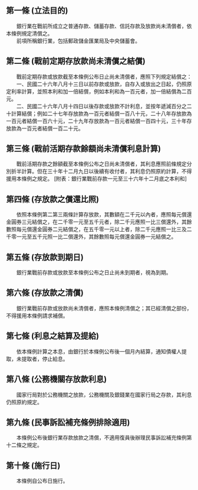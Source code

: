 第一條 (立法目的)
-----------------
　　銀行業在戰前所成立之普通存款、儲蓄存款、信託存款及放款尚未清償者，依本條例規定清償之。  
　　前項所稱銀行業，包括郵政儲金匯業局及中央儲蓄會。  


第二條 (戰前定期存放款尚未清償之結償)
-------------------------------------
　　戰前定期存款或放款截至本條例公布日止尚未清償者，應照下列規定結償之：  
　　一、民國二十六年八月十三日以前存款或放款，自存入或放出之日起，仍照原定利率計算，並照本利和加一倍結償，例如本利和為一百元者，加一倍結償為二百元。  
　　二、民國二十六年八月十四日以後存款或放款不計利息，並按年遞減百分之二十計算結償；例如二十七年存放款為一百元者結償一百八十元，二十八年存放款為一百元者結償一百六十元，二十九年存放款為一百元者結償一百四十元，三十年存放款為一百元者結償一百二十元。  


第三條 (戰前活期存款餘額尚未清償利息計算)
-----------------------------------------
　　戰前活期存款之餘額截至本條例公布之日尚未清償者，其利息應照前條規定分別折半計算。但在三十年十二月九日以後續有收付者，其利息仍照原約計算，不得援用本條例之規定。 [附表：銀行業戰前存款一元至三十六年十二月底之本利和]  


第四條 (存放款之償還比照)
-------------------------
　　依照本條例第二第三兩條計算存放款，其數額在二千元以內者，應照每元償還金圓券三元結償之，在二千零一元至五千元者，除二千元應照一比三償還外，其餘數照每元償還金圓券二元結償之，在五千零一元以上者，除二千元應照一比三及二千零一元至五千元照一比二償還外，其餘數照每元償還金圓券一元結償之。  


第五條 (存放款到期日)
---------------------
　　銀行業戰前存款或放款至本條例公布之日止尚未到期者，視為到期。  


第六條 (存放款之清償)
---------------------
　　銀行業戰前存款或放款尚未清償者，應照本條例清償之；其已經清償之部份，不得援用本條例請求補償。  


第七條 (利息之結算及提給)
-------------------------
　　依本條例計算之本息，由銀行於本條例公布後一個月內結算，通知債權人提取，未提取者，停止給息。  


第八條 (公務機關存放款利息)
---------------------------
　　國家行局對於公務機關之放款，公務機關及銀錢業在國家行局之存款，其利息仍照原約規定。  


第九條 (民事訴訟補充條例排除適用)
---------------------------------
　　本條例公布後銀行業存款放款之清償，不適用復員後辦理民事訴訟補充條例第十二條之規定。  


第十條 (施行日)
---------------
　　本條例自公布日施行。